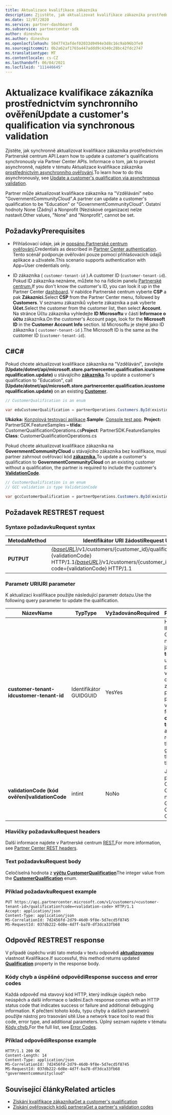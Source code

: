 ```yaml
---
title: Aktualizace kvalifikace zákazníka
description: Zjistěte, jak aktualizovat kvalifikace zákazníka prostřednictvím synchronního prověřování nebo prověřování, včetně adresy přidružené k profilu.
ms.date: 12/07/2020
ms.service: partner-dashboard
ms.subservice: partnercenter-sdk
author: dineshvu
ms.author: dineshvu
ms.openlocfilehash: 5047743afdef02033d9494e3d8c16c9ab96b3fe9
ms.sourcegitcommit: 0b2a62af1765a447addd9c4340c28bc42fdc2747
ms.translationtype: MT
ms.contentlocale: cs-CZ
ms.lasthandoff: 06/04/2021
ms.locfileid: "111446645"
---
```

# <a name="update-a-customers-qualification-via-synchronous-validation"></a><span data-ttu-id="2d29d-103">Aktualizace kvalifikace zákazníka prostřednictvím synchronního ověření</span><span class="sxs-lookup"><span data-stu-id="2d29d-103">Update a customer's qualification via synchronous validation</span></span>

<span data-ttu-id="2d29d-104">Zjistěte, jak synchronně aktualizovat kvalifikace zákazníka prostřednictvím Partnerské centrum API.</span><span class="sxs-lookup"><span data-stu-id="2d29d-104">Learn how to update a customer's qualifications synchronously via Partner Center APIs.</span></span> <span data-ttu-id="2d29d-105">Informace o tom, jak to provést asynchronně, najdete v tématu Aktualizace kvalifikace zákazníka [prostřednictvím asynchronního ověřování](update-customer-qualification-asynchronous.md).</span><span class="sxs-lookup"><span data-stu-id="2d29d-105">To learn how to do this asynchronously, see [Update a customer's qualification via asynchronous validation](update-customer-qualification-asynchronous.md).</span></span>

<span data-ttu-id="2d29d-106">Partner může aktualizovat kvalifikace zákazníka na "Vzdělávání" nebo "GovernmentCommunityCloud".</span><span class="sxs-lookup"><span data-stu-id="2d29d-106">A partner can update a customer's qualification to be "Education" or "GovernmentCommunityCloud".</span></span> <span data-ttu-id="2d29d-107">Ostatní hodnoty None (Žádný) a Nonprofit (Neziskové organizace) nelze nastavit.</span><span class="sxs-lookup"><span data-stu-id="2d29d-107">Other values, "None" and "Nonprofit", cannot be set.</span></span>

## <a name="prerequisites"></a><span data-ttu-id="2d29d-108">Požadavky</span><span class="sxs-lookup"><span data-stu-id="2d29d-108">Prerequisites</span></span>

- <span data-ttu-id="2d29d-109">Přihlašovací údaje, jak je [popsáno Partnerské centrum ověřování.](partner-center-authentication.md)</span><span class="sxs-lookup"><span data-stu-id="2d29d-109">Credentials as described in [Partner Center authentication](partner-center-authentication.md).</span></span> <span data-ttu-id="2d29d-110">Tento scénář podporuje ověřování pouze pomocí přihlašovacích údajů aplikace a uživatele.</span><span class="sxs-lookup"><span data-stu-id="2d29d-110">This scenario supports authentication with App+User credentials only.</span></span>

- <span data-ttu-id="2d29d-111">ID zákazníka ( `customer-tenant-id` ).</span><span class="sxs-lookup"><span data-stu-id="2d29d-111">A customer ID (`customer-tenant-id`).</span></span> <span data-ttu-id="2d29d-112">Pokud ID zákazníka neznáme, můžete ho na řídicím panelu [Partnerské centrum.](https://partner.microsoft.com/dashboard)</span><span class="sxs-lookup"><span data-stu-id="2d29d-112">If you don't know the customer's ID, you can look it up in the Partner Center [dashboard](https://partner.microsoft.com/dashboard).</span></span> <span data-ttu-id="2d29d-113">V nabídce Partnerské centrum vyberte **CSP** a pak **Zákazníci.**</span><span class="sxs-lookup"><span data-stu-id="2d29d-113">Select **CSP** from the Partner Center menu, followed by **Customers**.</span></span> <span data-ttu-id="2d29d-114">V seznamu zákazníků vyberte zákazníka a pak vyberte **Účet.**</span><span class="sxs-lookup"><span data-stu-id="2d29d-114">Select the customer from the customer list, then select **Account**.</span></span> <span data-ttu-id="2d29d-115">Na stránce Účtu zákazníka vyhledejte **ID Microsoftu** v části **Informace o účtu** zákazníka.</span><span class="sxs-lookup"><span data-stu-id="2d29d-115">On the customer's Account page, look for the **Microsoft ID** in the **Customer Account Info** section.</span></span> <span data-ttu-id="2d29d-116">Id Microsoftu je stejné jako ID zákazníka ( `customer-tenant-id` ).</span><span class="sxs-lookup"><span data-stu-id="2d29d-116">The Microsoft ID is the same as the customer ID  (`customer-tenant-id`).</span></span>

## <a name="c"></a><span data-ttu-id="2d29d-117">C\#</span><span class="sxs-lookup"><span data-stu-id="2d29d-117">C\#</span></span>

<span data-ttu-id="2d29d-118">Pokud chcete aktualizovat kvalifikace zákazníka na "Vzdělávání", zavolejte **[Update/dotnet/api/microsoft.store.partnercenter.qualification.icustomerqualification.update)** u stávajícího  [**zákazníka**](/dotnet/api/microsoft.store.partnercenter.models.customers.customer).</span><span class="sxs-lookup"><span data-stu-id="2d29d-118">To update a customer's qualification to "Education", call **[Update/dotnet/api/microsoft.store.partnercenter.qualification.icustomerqualification.update)** on an existing  [**Customer**](/dotnet/api/microsoft.store.partnercenter.models.customers.customer).</span></span>

``` csharp
// CustomerQualification is an enum

var eduCustomerQualification = partnerOperations.Customers.ById(existingCustomer.Id).Qualification.Update(CustomerQualification.Education);
```

<span data-ttu-id="2d29d-119">**Ukázka:** [Konzolová testovací aplikace](console-test-app.md).</span><span class="sxs-lookup"><span data-stu-id="2d29d-119">**Sample**: [Console test app](console-test-app.md).</span></span> <span data-ttu-id="2d29d-120">**Project:** PartnerSDK.FeatureSamples **– třída:** CustomerQualificationOperations.cs</span><span class="sxs-lookup"><span data-stu-id="2d29d-120">**Project**: PartnerSDK.FeatureSamples **Class**: CustomerQualificationOperations.cs</span></span>

<span data-ttu-id="2d29d-121">Pokud chcete aktualizovat kvalifikace zákazníka na **GovernmentCommunityCloud** u stávajícího zákazníka bez kvalifikace, musí partner zahrnout ověřovací kód [**zákazníka.**](utility-resources.md#validationcode)</span><span class="sxs-lookup"><span data-stu-id="2d29d-121">To update a customer's qualification to **GovernmentCommunityCloud** on an existing customer without a qualification, the partner is required to include the customer's [**ValidationCode**](utility-resources.md#validationcode).</span></span>

``` csharp
// CustomerQualification is an enum
// GCC validation is type ValidationCode

var gccCustomerQualification = partnerOperations.Customers.ById(existingCustomer.Id).Qualification.Update(CustomerQualification.GovernmentCommunityCloud, gccValidation);
```

## <a name="rest-request"></a><span data-ttu-id="2d29d-122">Požadavek REST</span><span class="sxs-lookup"><span data-stu-id="2d29d-122">REST request</span></span>

### <a name="request-syntax"></a><span data-ttu-id="2d29d-123">Syntaxe požadavku</span><span class="sxs-lookup"><span data-stu-id="2d29d-123">Request syntax</span></span>

| <span data-ttu-id="2d29d-124">Metoda</span><span class="sxs-lookup"><span data-stu-id="2d29d-124">Method</span></span>  | <span data-ttu-id="2d29d-125">Identifikátor URI žádosti</span><span class="sxs-lookup"><span data-stu-id="2d29d-125">Request URI</span></span>                                                                                             |
|---------|---------------------------------------------------------------------------------------------------------|
| <span data-ttu-id="2d29d-126">**PUT**</span><span class="sxs-lookup"><span data-stu-id="2d29d-126">**PUT**</span></span> | <span data-ttu-id="2d29d-127">[*{baseURL}*](partner-center-rest-urls.md)/v1/customers/{customer_id}/qualification?code={validationCode} HTTP/1.1</span><span class="sxs-lookup"><span data-stu-id="2d29d-127">[*{baseURL}*](partner-center-rest-urls.md)/v1/customers/{customer_id}/qualification?code={validationCode} HTTP/1.1</span></span> |

### <a name="uri-parameter"></a><span data-ttu-id="2d29d-128">Parametr URI</span><span class="sxs-lookup"><span data-stu-id="2d29d-128">URI parameter</span></span>

<span data-ttu-id="2d29d-129">K aktualizaci kvalifikace použijte následující parametr dotazu.</span><span class="sxs-lookup"><span data-stu-id="2d29d-129">Use the following query parameter to update the qualification.</span></span>

| <span data-ttu-id="2d29d-130">Název</span><span class="sxs-lookup"><span data-stu-id="2d29d-130">Name</span></span>                   | <span data-ttu-id="2d29d-131">Typ</span><span class="sxs-lookup"><span data-stu-id="2d29d-131">Type</span></span> | <span data-ttu-id="2d29d-132">Vyžadováno</span><span class="sxs-lookup"><span data-stu-id="2d29d-132">Required</span></span> | <span data-ttu-id="2d29d-133">Popis</span><span class="sxs-lookup"><span data-stu-id="2d29d-133">Description</span></span>                                                                                                                                            |
|------------------------|------|----------|--------------------------------------------------------------------------------------------------------------------------------------------------------|
| <span data-ttu-id="2d29d-134">**customer-tenant-id**</span><span class="sxs-lookup"><span data-stu-id="2d29d-134">**customer-tenant-id**</span></span> | <span data-ttu-id="2d29d-135">Identifikátor GUID</span><span class="sxs-lookup"><span data-stu-id="2d29d-135">GUID</span></span> | <span data-ttu-id="2d29d-136">Yes</span><span class="sxs-lookup"><span data-stu-id="2d29d-136">Yes</span></span>      | <span data-ttu-id="2d29d-137">Hodnota je IDENTIFIKÁTOR GUID naformátovaný jako **customer-tenant-id,** který umožňuje prodejci filtrovat výsledky pro daného zákazníka, který patří k prodejci.</span><span class="sxs-lookup"><span data-stu-id="2d29d-137">The value is a GUID formatted **customer-tenant-id** that allows the reseller to filter the results for a given customer that belongs to the reseller.</span></span> |
| <span data-ttu-id="2d29d-138">**validationCode (kód ověření)**</span><span class="sxs-lookup"><span data-stu-id="2d29d-138">**validationCode**</span></span>     | <span data-ttu-id="2d29d-139">int</span><span class="sxs-lookup"><span data-stu-id="2d29d-139">int</span></span>  | <span data-ttu-id="2d29d-140">No</span><span class="sxs-lookup"><span data-stu-id="2d29d-140">No</span></span>       | <span data-ttu-id="2d29d-141">Je potřeba jenom pro Government Community Cloud.</span><span class="sxs-lookup"><span data-stu-id="2d29d-141">Only needed for Government Community Cloud.</span></span>                                                                                                            |

### <a name="request-headers"></a><span data-ttu-id="2d29d-142">Hlavičky požadavku</span><span class="sxs-lookup"><span data-stu-id="2d29d-142">Request headers</span></span>

<span data-ttu-id="2d29d-143">Další informace najdete v Partnerské centrum [REST.](headers.md)</span><span class="sxs-lookup"><span data-stu-id="2d29d-143">For more information, see [Partner Center REST headers](headers.md).</span></span>

### <a name="request-body"></a><span data-ttu-id="2d29d-144">Text požadavku</span><span class="sxs-lookup"><span data-stu-id="2d29d-144">Request body</span></span>

<span data-ttu-id="2d29d-145">Celočíselná hodnota z [**výčtu CustomerQualification**](/dotnet/api/microsoft.store.partnercenter.models.customers.customerqualification)</span><span class="sxs-lookup"><span data-stu-id="2d29d-145">The integer value from the [**CustomerQualification**](/dotnet/api/microsoft.store.partnercenter.models.customers.customerqualification) enum.</span></span>

### <a name="request-example"></a><span data-ttu-id="2d29d-146">Příklad požadavku</span><span class="sxs-lookup"><span data-stu-id="2d29d-146">Request example</span></span>

```http
PUT https://api.partnercenter.microsoft.com/v1/customers/<customer-tenant-id>/qualification?code=<validation-code> HTTP/1.1
Accept: application/json
Content-Type: application/json
MS-CorrelationId: 7d2456fd-2d79-46d0-9f8e-5d7ecd5f8745
MS-RequestId: 037db222-6d8e-4d7f-ba78-df3dca33fb68

```

## <a name="rest-response"></a><span data-ttu-id="2d29d-147">Odpověď REST</span><span class="sxs-lookup"><span data-stu-id="2d29d-147">REST response</span></span>

<span data-ttu-id="2d29d-148">V případě úspěchu vrátí tato metoda v textu odpovědi [**aktualizovanou**](/dotnet/api/microsoft.store.partnercenter.customers.icustomer.qualification) vlastnost Kvalifikace.</span><span class="sxs-lookup"><span data-stu-id="2d29d-148">If successful, this method returns updated [**Qualification**](/dotnet/api/microsoft.store.partnercenter.customers.icustomer.qualification) property in the response body.</span></span>

### <a name="response-success-and-error-codes"></a><span data-ttu-id="2d29d-149">Kódy chyb a úspěšné odpovědi</span><span class="sxs-lookup"><span data-stu-id="2d29d-149">Response success and error codes</span></span>

<span data-ttu-id="2d29d-150">Každá odpověď má stavový kód HTTP, který indikuje úspěch nebo neúspěch a další informace o ladění.</span><span class="sxs-lookup"><span data-stu-id="2d29d-150">Each response comes with an HTTP status code that indicates success or failure and additional debugging information.</span></span> <span data-ttu-id="2d29d-151">K přečtení tohoto kódu, typu chyby a dalších parametrů použijte nástroj pro trasování sítě.</span><span class="sxs-lookup"><span data-stu-id="2d29d-151">Use a network trace tool to read this code, error type, and additional parameters.</span></span> <span data-ttu-id="2d29d-152">Úplný seznam najdete v tématu [Kódy chyb.](error-codes.md)</span><span class="sxs-lookup"><span data-stu-id="2d29d-152">For the full list, see [Error Codes](error-codes.md).</span></span>

### <a name="response-example"></a><span data-ttu-id="2d29d-153">Příklad odpovědi</span><span class="sxs-lookup"><span data-stu-id="2d29d-153">Response example</span></span>

```http
HTTP/1.1 200 OK
Content-Length: 14
Content-Type: application/json
MS-CorrelationId: 7d2456fd-2d79-46d0-9f8e-5d7ecd5f8745
MS-RequestId: 037db222-6d8e-4d7f-ba78-df3dca33fb68
"governmentcommunitycloud"
```

## <a name="related-articles"></a><span data-ttu-id="2d29d-154">Související články</span><span class="sxs-lookup"><span data-stu-id="2d29d-154">Related articles</span></span>

- [<span data-ttu-id="2d29d-155">Získání kvalifikace zákazníka</span><span class="sxs-lookup"><span data-stu-id="2d29d-155">Get a customer's qualification</span></span>](./get-customer-qualification-synchronous.md)
- [<span data-ttu-id="2d29d-156">Získání ověřovacích kódů partnera</span><span class="sxs-lookup"><span data-stu-id="2d29d-156">Get a partner's validation codes</span></span>](get-a-partner-s-validation-codes.md)
